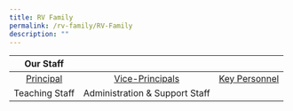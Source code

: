 ```yaml
---
title: RV Family
permalink: /rv-family/RV-Family
description: ""
---
```

| Our Staff 	|  	|  	|
|:---:	|:---:	|:---:	|
| [Principal](/rv-family/Principal) 	| [Vice-Principals](/rv-family/Vice-Principals) 	| [Key Personnel](/rv-family/Key-Personnel)	|
| Teaching Staff 	| Administration & Support Staff 	|  	|